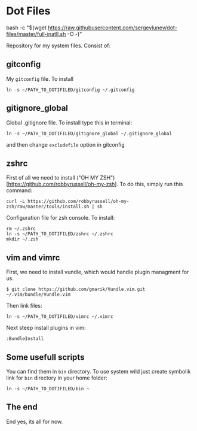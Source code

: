 Dot Files
=========

bash -c "$(wget https://raw.githubusercontent.com/sergeylunev/dot-files/master/full-inatll.sh -O -)"

Repository for my system files. Consist of:

## gitconfig
My `gitconfig` file. To install

    ln -s ~/PATH_TO_DOTIFILED/gitconfig ~/.gitconfig

## gitignore_global
Global .gitignore file. To install type this in terminal:

    ln -s ~/PATH_TO_DOTIFILED/gitignore_global ~/.gitignore_global

and then change `excludefile` option in gitconfig

## zshrc
First of all we need to install ("OH MY
ZSH")[https://github.com/robbyrussell/oh-my-zsh]. To do this, simply run this
command:

    curl -L https://github.com/robbyrussell/oh-my-zsh/raw/master/tools/install.sh | sh

Configuration file for zsh console. To install:

    rm ~/.zshrc
    ln -s ~/PATH_TO_DOTIFILED/zshrc ~/.zshrc
    mkdir ~/.zsh

## vim and vimrc
First, we need to install vundle, which would handle plugin managment for us.

    $ git clone https://github.com/gmarik/Vundle.vim.git ~/.vim/bundle/Vundle.vim

Then link files:

    ln -s ~/PATH_TO_DOTIFILED/vimrc ~/.vimrc

Next steep install plugins in vim:

    :BundleInstall

## Some usefull scripts
You can find them in `bin` directory. To use system wild just create symbolik
link for `bin` directory in your home folder:

    ln -s ~/PATH_TO_DOTIFILED/bin ~

## The end
End yes, its all for now.
